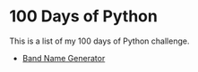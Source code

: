 # 100 Days of Python

This is a list of my 100 days of Python challenge.

-   [Band Name Generator](https://github.com/jamie-codeapp/100-days-of-python/tree/main/band-name-generator)
